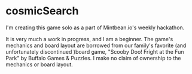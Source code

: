 # cosmicSearch

I'm creating this game solo as a part of Mintbean.io's weekly hackathon.

It is very much a work in progress, and I am a beginner. The game's mechanics and board layout are borrowed from our family's favorite (and unfortunately discontinued )board game, "Scooby Doo! Fright at the Fun Park" by Buffalo Games & Puzzles. I make no claim of ownership to the mechanics or board layout.
